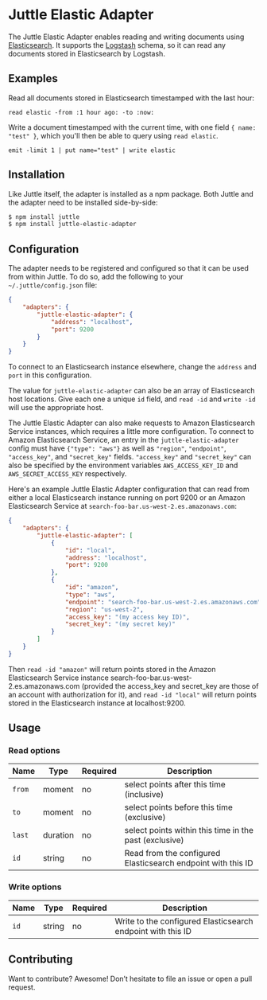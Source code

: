# Juttle Elastic Adapter

The Juttle Elastic Adapter enables reading and writing documents using [Elasticsearch](https://www.elastic.co/products/elasticsearch). It supports the [Logstash](https://www.elastic.co/products/logstash) schema, so it can read any documents stored in Elasticsearch by Logstash.

## Examples

Read all documents stored in Elasticsearch timestamped with the last hour:

```juttle
read elastic -from :1 hour ago: -to :now:
```

Write a document timestamped with the current time, with one field `{ name: "test" }`, which you'll then be able to query using `read elastic`.

```juttle
emit -limit 1 | put name="test" | write elastic
```

## Installation

Like Juttle itself, the adapter is installed as a npm package. Both Juttle and
the adapter need to be installed side-by-side:

```bash
$ npm install juttle
$ npm install juttle-elastic-adapter
```

## Configuration

The adapter needs to be registered and configured so that it can be used from
within Juttle. To do so, add the following to your `~/.juttle/config.json` file:

```json
{
    "adapters": {
        "juttle-elastic-adapter": {
            "address": "localhost",
            "port": 9200
        }
    }
}
```

To connect to an Elasticsearch instance elsewhere, change the `address`
and `port` in this configuration.

The value for `juttle-elastic-adapter` can also be an array of Elasticsearch host locations. Give each one a unique `id` field, and `read -id` and `write -id` will use the appropriate host.

The Juttle Elastic Adapter can also make requests to Amazon Elasticsearch Service instances, which requires a little more configuration. To connect to Amazon Elasticsearch Service, an entry in the `juttle-elastic-adapter` config must have `{"type": "aws"}` as well as `"region"`, `"endpoint"`, `"access_key"`, and `"secret_key"` fields. `"access_key"` and `"secret_key"` can also be specified by the environment variables `AWS_ACCESS_KEY_ID` and `AWS_SECRET_ACCESS_KEY` respectively.

Here's an example Juttle Elastic Adapter configuration that can read from either a local Elasticsearch instance running on port 9200 or an Amazon Elasticsearch Service at `search-foo-bar.us-west-2.es.amazonaws.com`:

```json
{
    "adapters": {
        "juttle-elastic-adapter": [
            {
                "id": "local",
                "address": "localhost",
                "port": 9200
            },
            {
                "id": "amazon",
                "type": "aws",
                "endpoint": "search-foo-bar.us-west-2.es.amazonaws.com",
                "region": "us-west-2",
                "access_key": "(my access key ID)",
                "secret_key": "(my secret key)"
            }
        ]
    }
}
```

Then `read -id "amazon"` will return points stored in the Amazon Elasticsearch Service instance search-foo-bar.us-west-2.es.amazonaws.com (provided the access_key and secret_key are those of an account with authorization for it), and `read -id "local"` will return points stored in the Elasticsearch instance at localhost:9200.

## Usage

### Read options


Name | Type | Required | Description
-----|------|----------|-------------
`from` | moment | no | select points after this time (inclusive)
`to`   | moment | no | select points before this time (exclusive)
`last` | duration | no | select points within this time in the past (exclusive)
`id` | string | no | Read from the configured Elasticsearch endpoint with this ID

### Write options

Name | Type | Required | Description
-----|------|----------|-------------
`id` | string | no | Write to the configured Elasticsearch endpoint with this ID

## Contributing

Want to contribute? Awesome! Don’t hesitate to file an issue or open a pull
request.
